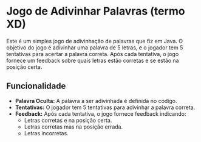 # Jogo de Adivinhar Palavras (termo XD) 

Este é um simples jogo de adivinhação de palavras que fiz em Java. O objetivo do jogo é adivinhar uma palavra de 5 letras, e o jogador tem 5 tentativas para acertar a palavra correta. Após cada tentativa, o jogo fornece um feedback sobre quais letras estão corretas e se estão na posição certa.

## Funcionalidade

- **Palavra Oculta:** A palavra a ser adivinhada é definida no código.
- **Tentativas:** O jogador tem 5 tentativas para adivinhar a palavra correta.
- **Feedback:** Após cada tentativa, o jogo fornece feedback indicando:
  - Letras corretas e na posição certa.
  - Letras corretas mas na posição errada.
  - Letras incorretas.

